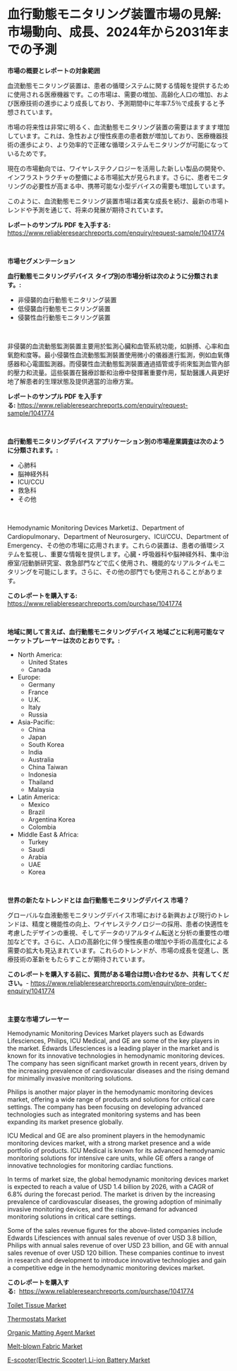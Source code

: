 <p><h1>血行動態モニタリング装置市場の見解:市場動向、成長、2024年から2031年までの予測</h1></p><p><strong>市場の概要とレポートの対象範囲</strong></p>
<p><p>血流動態モニタリング装置は、患者の循環システムに関する情報を提供するために使用される医療機器です。この市場は、需要の増加、高齢化人口の増加、および医療技術の進歩により成長しており、予測期間中に年率7.5％で成長すると予想されています。</p><p>市場の将来性は非常に明るく、血流動態モニタリング装置の需要はますます増加しています。これは、急性および慢性疾患の患者数が増加しており、医療機器技術の進歩により、より効率的で正確な循環システムモニタリングが可能になっているためです。</p><p>現在の市場動向では、ワイヤレステクノロジーを活用した新しい製品の開発や、インフラストラクチャの整備による市場拡大が見られます。さらに、患者モニタリングの必要性が高まる中、携帯可能な小型デバイスの需要も増加しています。</p><p>このように、血流動態モニタリング装置市場は着実な成長を続け、最新の市場トレンドや予測を通じて、将来の発展が期待されています。</p></p>
<p><strong>レポートのサンプル PDF を入手する:</strong> <a href="https://www.reliableresearchreports.com/enquiry/request-sample/1041774">https://www.reliableresearchreports.com/enquiry/request-sample/1041774</a></p>
<p>&nbsp;</p>
<p><strong>市場セグメンテーション</strong></p>
<p><strong>血行動態モニタリングデバイス タイプ別の市場分析は次のように分類されます。:</strong></p>
<p><ul><li>非侵襲的血行動態モニタリング装置</li><li>低侵襲血行動態モニタリング装置</li><li>侵襲性血行動態モニタリング装置</li></ul></p>
<p>&nbsp;</p>
<p><p>非侵襲的血流動態監測裝置主要用於監測心臟和血管系統功能，如脈搏、心率和血氧飽和度等。最小侵襲性血流動態監測裝置使用微小的儀器進行監測，例如血氧傳感器和心電圖監測器。而侵襲性血流動態監測裝置通過插管或手術來監測血管內部的壓力和流量。這些裝置在醫療診斷和治療中發揮著重要作用，幫助醫護人員更好地了解患者的生理狀態及提供適當的治療方案。</p></p>
<p><strong>レポートのサンプル PDF を入手する:</strong>&nbsp;<a href="https://www.reliableresearchreports.com/enquiry/request-sample/1041774">https://www.reliableresearchreports.com/enquiry/request-sample/1041774</a></p>
<p>&nbsp;</p>
<p><strong> 血行動態モニタリングデバイス アプリケーション別の市場産業調査は次のように分類されます。:</strong></p>
<p><ul><li>心肺科</li><li>脳神経外科</li><li>ICU/CCU</li><li>救急科</li><li>その他</li></ul></p>
<p>&nbsp;</p>
<p><p>Hemodynamic Monitoring Devices Marketは、Department of Cardiopulmonary、Department of Neurosurgery、ICU/CCU、Department of Emergency、その他の市場に応用されます。これらの装置は、患者の循環システムを監視し、重要な情報を提供します。心臓・呼吸器科や脳神経外科、集中治療室/冠動脈研究室、救急部門などで広く使用され、機能的なリアルタイムモニタリングを可能にします。さらに、その他の部門でも使用されることがあります。</p></p>
<p><strong>このレポートを購入する:</strong>&nbsp; <a href="https://www.reliableresearchreports.com/purchase/1041774">https://www.reliableresearchreports.com/purchase/1041774</a></p>
<p>&nbsp;</p>
<p><strong>地域に関して言えば、血行動態モニタリングデバイス 地域ごとに利用可能なマーケットプレーヤーは次のとおりです。:</strong></p>
<p><ul>
    <li>
        North America:
        <ul>
            <li>United States</li>
            <li>Canada</li>
        </ul>
    </li>
    <li>
        Europe:
        <ul>
            <li>Germany</li>
            <li>France</li>
            <li>U.K.</li>
            <li>Italy</li>
            <li>Russia</li>
        </ul>
    </li>
    <li>
        Asia-Pacific:
        <ul>
            <li>China</li>
            <li>Japan</li>
            <li>South Korea</li>
            <li>India</li>
            <li>Australia</li>
            <li>China Taiwan</li>
            <li>Indonesia</li>
            <li>Thailand</li>
            <li>Malaysia</li>
        </ul>
    </li>
    <li>
        Latin America:
        <ul>
            <li>Mexico</li>
            <li>Brazil</li>
            <li>Argentina Korea</li>
            <li>Colombia</li>
        </ul>
    </li>
    <li>
        Middle East & Africa:
        <ul>
            <li>Turkey</li>
            <li>Saudi</li>
            <li>Arabia</li>
            <li>UAE</li>
            <li>Korea</li>
        </ul>
    </li>
    </ul></p>
<p>&nbsp;</p>
<p><strong>世界の新たなトレンドとは 血行動態モニタリングデバイス 市場？</strong></p>
<p><p>グローバルな血液動態モニタリングデバイス市場における新興および現行のトレンドは、精度と機能性の向上、ワイヤレステクノロジーの採用、患者の快適性を考慮したデザインの重視、そしてデータのリアルタイム転送と分析の重要性の増加などです。さらに、人口の高齢化に伴う慢性疾患の増加や手術の高度化による需要の拡大も見込まれています。これらのトレンドが、市場の成長を促進し、医療技術の革新をもたらすことが期待されています。</p></p>
<p><strong>このレポートを購入する前に、質問がある場合は問い合わせるか、共有してください。</strong>- <a href="https://www.reliableresearchreports.com/enquiry/pre-order-enquiry/1041774">https://www.reliableresearchreports.com/enquiry/pre-order-enquiry/1041774</a></p>
<p>&nbsp;</p>
<p><strong>主要な市場プレーヤー</strong></p>
<p><p>Hemodynamic Monitoring Devices Market players such as Edwards Lifesciences, Philips, ICU Medical, and GE are some of the key players in the market. Edwards Lifesciences is a leading player in the market and is known for its innovative technologies in hemodynamic monitoring devices. The company has seen significant market growth in recent years, driven by the increasing prevalence of cardiovascular diseases and the rising demand for minimally invasive monitoring solutions.</p><p>Philips is another major player in the hemodynamic monitoring devices market, offering a wide range of products and solutions for critical care settings. The company has been focusing on developing advanced technologies such as integrated monitoring systems and has been expanding its market presence globally.</p><p>ICU Medical and GE are also prominent players in the hemodynamic monitoring devices market, with a strong market presence and a wide portfolio of products. ICU Medical is known for its advanced hemodynamic monitoring solutions for intensive care units, while GE offers a range of innovative technologies for monitoring cardiac functions.</p><p>In terms of market size, the global hemodynamic monitoring devices market is expected to reach a value of USD 1.4 billion by 2026, with a CAGR of 6.8% during the forecast period. The market is driven by the increasing prevalence of cardiovascular diseases, the growing adoption of minimally invasive monitoring devices, and the rising demand for advanced monitoring solutions in critical care settings.</p><p>Some of the sales revenue figures for the above-listed companies include Edwards Lifesciences with annual sales revenue of over USD 3.8 billion, Philips with annual sales revenue of over USD 23 billion, and GE with annual sales revenue of over USD 120 billion. These companies continue to invest in research and development to introduce innovative technologies and gain a competitive edge in the hemodynamic monitoring devices market.</p></p>
<p><strong>このレポートを購入する:</strong>&nbsp;&nbsp;<a href="https://www.reliableresearchreports.com/purchase/1041774">https://www.reliableresearchreports.com/purchase/1041774</a></p>
<p><p><a href="https://issuu.com/reportprime-2/docs/toilet-tissue-market-size-2030.pptx">Toilet Tissue Market</a></p><p><a href="https://view.publitas.com/reportprime-1/thermostats-market-size-share-trends-analysis-report-by-application-regional-outlook-competitive-strategies-and-segment-forecasts-2023-2030/">Thermostats Market</a></p><p><a href="https://github.com/gulaimolin/Market-Research-Report-List-3/blob/main/organic-matting-agent-market.md">Organic Matting Agent Market</a></p><p><a href="https://sudsy-motorcycle-bbc.notion.site/Global-Melt-blown-Fabric-Market-Size-and-Market-Trends-Insights-and-Projections-from-2024-to-2031-7b41630183224cb39245ca84bf07662c">Melt-blown Fabric Market</a></p><p><a href="https://view.publitas.com/reportprime-1/e-scooter-electric-scooter-li-ion-battery-market-offer-valuable-insights-into-market-size-market-share-market-trends-and-projections-spanning-from-2024-to-2031/">E-scooter(Electric Scooter) Li-ion Battery Market</a></p></p>